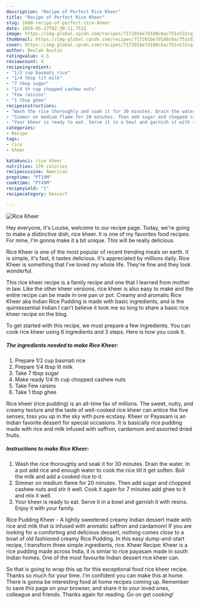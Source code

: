 ```yaml
---
description: "Recipe of Perfect Rice Kheer"
title: "Recipe of Perfect Rice Kheer"
slug: 2490-recipe-of-perfect-rice-kheer
date: 2020-05-27T02:39:11.751Z
image: https://img-global.cpcdn.com/recipes/71f201be7d188c6a/751x532cq70/rice-kheer-recipe-main-photo.jpg
thumbnail: https://img-global.cpcdn.com/recipes/71f201be7d188c6a/751x532cq70/rice-kheer-recipe-main-photo.jpg
cover: https://img-global.cpcdn.com/recipes/71f201be7d188c6a/751x532cq70/rice-kheer-recipe-main-photo.jpg
author: Beulah Austin
ratingvalue: 4.5
reviewcount: 4
recipeingredient:
- "1/2 cup basmati rice"
- "1/4 tbsp lit milk"
- "7 tbsp sugar"
- "1/4 th cup chopped cashew nuts"
- "Few raisins"
- "1 tbsp ghee"
recipeinstructions:
- "Wash the rice thoroughly and soak it for 30 minutes. Drain the water. In a pot add rice and enough water to cook the rice till it get soften. Boil the milk and add a cooked rice to it."
- "Simmer on medium flame for 20 minutes. Then add sugar and chopped cashew nuts and stir it well. Cook it again for 7 minutes add ghee to it and mix it well."
- "Your kheer is ready to eat. Serve it in a bowl and garnish it with resins. Enjoy it with your family."
categories:
- Recipe
tags:
- rice
- kheer

katakunci: rice kheer 
nutrition: 170 calories
recipecuisine: American
preptime: "PT19M"
cooktime: "PT49M"
recipeyield: "1"
recipecategory: Dessert

---
```



![Rice Kheer](https://img-global.cpcdn.com/recipes/71f201be7d188c6a/751x532cq70/rice-kheer-recipe-main-photo.jpg)

Hey everyone, it's Louise, welcome to our recipe page. Today, we're going to make a distinctive dish, rice kheer. It is one of my favorites food recipes. For mine, I'm gonna make it a bit unique. This will be really delicious.

Rice Kheer is one of the most popular of recent trending meals on earth. It is simple, it's fast, it tastes delicious. It's appreciated by millions daily. Rice Kheer is something that I've loved my whole life. They're fine and they look wonderful.

This rice kheer recipe is a family recipe and one that I learned from mother in law. Like the other kheer versions, rice kheer is also easy to make and the entire recipe can be made in one pan or pot. Creamy and aromatic Rice Kheer aka Indian Rice Pudding is made with basic ingredients, and is the quintessential Indian I can&#39;t believe it took me so long to share a basic rice kheer recipe on the blog.


To get started with this recipe, we must prepare a few ingredients. You can cook rice kheer using 6 ingredients and 3 steps. Here is how you cook it.

<!--inarticleads1-->

##### The ingredients needed to make Rice Kheer:

1. Prepare 1/2 cup basmati rice
1. Prepare 1/4 tbsp lit milk
1. Take 7 tbsp sugar
1. Make ready 1/4 th cup chopped cashew nuts
1. Take Few raisins
1. Take 1 tbsp ghee


Rice kheer (rice pudding) is an all-time fav of millions. The sweet, nutty, and creamy texture and the taste of well-cooked rice kheer can entice the five senses, toss you up in the sky with pure ecstasy. Kheer or Payasam is an Indian favorite dessert for special occasions. It is basically rice pudding made with rice and milk infused with saffron, cardamom and assorted dried fruits. 

<!--inarticleads2-->

##### Instructions to make Rice Kheer:

1. Wash the rice thoroughly and soak it for 30 minutes. Drain the water. In a pot add rice and enough water to cook the rice till it get soften. Boil the milk and add a cooked rice to it.
1. Simmer on medium flame for 20 minutes. Then add sugar and chopped cashew nuts and stir it well. Cook it again for 7 minutes add ghee to it and mix it well.
1. Your kheer is ready to eat. Serve it in a bowl and garnish it with resins. Enjoy it with your family.


Rice Pudding Kheer - A lightly sweetened creamy Indian dessert made with rice and milk that is infused with aromatic saffron and cardamom! If you are looking for a comforting and delicious dessert, nothing comes close to a bowl of old fashioned creamy Rice Pudding. In this easy dump-and-start recipe, I transform three simple ingredients, rice. Kheer Recipe: Kheer is a rice pudding made across India, it is simlar to rice payasam made in south Indian homes. One of the most favourite Indian dessert rice kheer can. 

So that is going to wrap this up for this exceptional food rice kheer recipe. Thanks so much for your time. I'm confident you can make this at home. There is gonna be interesting food at home recipes coming up. Remember to save this page on your browser, and share it to your loved ones, colleague and friends. Thanks again for reading. Go on get cooking!
